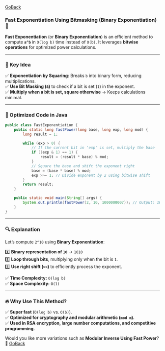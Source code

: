 [GoBack](https://github.com/sahoog2/Preparation_Notes/blob/main/DSA/Bits/03%20Uses.md)
### **Fast Exponentiation Using Bitmasking (Binary Exponentiation)** 🚀  

**Fast Exponentiation** (or **Binary Exponentiation**) is an efficient method to compute **`a^b`** in `O(log b)` time instead of `O(b)`. It leverages **bitwise operations** for optimized power calculations.

---

### **📌 Key Idea**
✅ **Exponentiation by Squaring**: Breaks `b` into binary form, reducing multiplications.  
✅ **Use Bit Masking (`&`)** to check if a bit is set (`1`) in the exponent.  
✅ **Multiply when a bit is set, square otherwise** → Keeps calculations minimal.  

---

### **🚀 Optimized Code in Java**
```java
public class FastExponentiation {
    public static long fastPower(long base, long exp, long mod) {
        long result = 1;

        while (exp > 0) {
            // If the current bit in 'exp' is set, multiply the base
            if ((exp & 1) == 1) {
                result = (result * base) % mod;
            }
            // Square the base and shift the exponent right
            base = (base * base) % mod;
            exp >>= 1; // Divide exponent by 2 using bitwise shift
        }
        return result;
    }

    public static void main(String[] args) {
        System.out.println(fastPower(2, 10, 1000000007)); // Output: 1024
    }
}
```

---

### **🔍 Explanation**
Let’s compute `2^10` using **Binary Exponentiation**:

1️⃣ **Binary representation of `10`** → `1010`  
2️⃣ **Loop through bits**, multiplying only when the bit is `1`.  
3️⃣ **Use right shift (`>>`)** to efficiently process the exponent.  

✅ **Time Complexity:** `O(log b)`  
✅ **Space Complexity:** `O(1)`  

---

### **🔥 Why Use This Method?**
✅ **Super fast** (`O(log b)` vs. `O(b)`).  
✅ **Optimized for cryptography and modular arithmetic (`mod m`).**  
✅ **Used in RSA encryption, large number computations, and competitive programming.**  

Would you like more variations such as **Modular Inverse Using Fast Power**? 🚀
[GoBack](https://github.com/sahoog2/Preparation_Notes/blob/main/DSA/Bits/03%20Uses.md)
